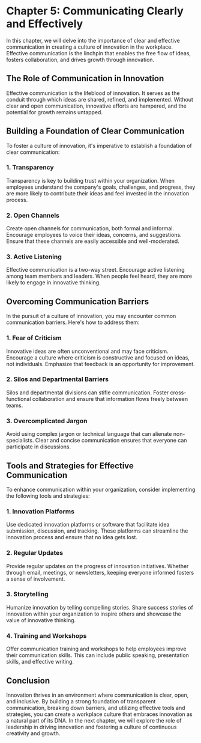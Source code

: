 Chapter 5: Communicating Clearly and Effectively
================================================

In this chapter, we will delve into the importance of clear and effective communication in creating a culture of innovation in the workplace. Effective communication is the linchpin that enables the free flow of ideas, fosters collaboration, and drives growth through innovation.

The Role of Communication in Innovation
---------------------------------------

Effective communication is the lifeblood of innovation. It serves as the conduit through which ideas are shared, refined, and implemented. Without clear and open communication, innovative efforts are hampered, and the potential for growth remains untapped.

Building a Foundation of Clear Communication
--------------------------------------------

To foster a culture of innovation, it's imperative to establish a foundation of clear communication:

### **1. Transparency**

Transparency is key to building trust within your organization. When employees understand the company's goals, challenges, and progress, they are more likely to contribute their ideas and feel invested in the innovation process.

### **2. Open Channels**

Create open channels for communication, both formal and informal. Encourage employees to voice their ideas, concerns, and suggestions. Ensure that these channels are easily accessible and well-moderated.

### **3. Active Listening**

Effective communication is a two-way street. Encourage active listening among team members and leaders. When people feel heard, they are more likely to engage in innovative thinking.

Overcoming Communication Barriers
---------------------------------

In the pursuit of a culture of innovation, you may encounter common communication barriers. Here's how to address them:

### **1. Fear of Criticism**

Innovative ideas are often unconventional and may face criticism. Encourage a culture where criticism is constructive and focused on ideas, not individuals. Emphasize that feedback is an opportunity for improvement.

### **2. Silos and Departmental Barriers**

Silos and departmental divisions can stifle communication. Foster cross-functional collaboration and ensure that information flows freely between teams.

### **3. Overcomplicated Jargon**

Avoid using complex jargon or technical language that can alienate non-specialists. Clear and concise communication ensures that everyone can participate in discussions.

Tools and Strategies for Effective Communication
------------------------------------------------

To enhance communication within your organization, consider implementing the following tools and strategies:

### **1. Innovation Platforms**

Use dedicated innovation platforms or software that facilitate idea submission, discussion, and tracking. These platforms can streamline the innovation process and ensure that no idea gets lost.

### **2. Regular Updates**

Provide regular updates on the progress of innovation initiatives. Whether through email, meetings, or newsletters, keeping everyone informed fosters a sense of involvement.

### **3. Storytelling**

Humanize innovation by telling compelling stories. Share success stories of innovation within your organization to inspire others and showcase the value of innovative thinking.

### **4. Training and Workshops**

Offer communication training and workshops to help employees improve their communication skills. This can include public speaking, presentation skills, and effective writing.

Conclusion
----------

Innovation thrives in an environment where communication is clear, open, and inclusive. By building a strong foundation of transparent communication, breaking down barriers, and utilizing effective tools and strategies, you can create a workplace culture that embraces innovation as a natural part of its DNA. In the next chapter, we will explore the role of leadership in driving innovation and fostering a culture of continuous creativity and growth.
